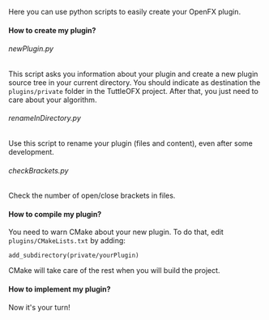 Here you can use python scripts to easily create your OpenFX plugin.

#### How to create my plugin?
###### newPlugin.py
This script asks you information about your plugin and create a new plugin source tree in your current directory.
You should indicate as destination the ```plugins/private``` folder in the TuttleOFX project.
After that, you just need to care about your algorithm.

###### renameInDirectory.py
Use this script to rename your plugin (files and content), even after some development.

###### checkBrackets.py
Check the number of open/close brackets in files.

#### How to compile my plugin?
You need to warn CMake about your new plugin. To do that, edit ```plugins/CMakeLists.txt``` by adding:
```
add_subdirectory(private/yourPlugin)
```
CMake will take care of the rest when you will build the project.

#### How to implement my plugin?
Now it's your turn!

